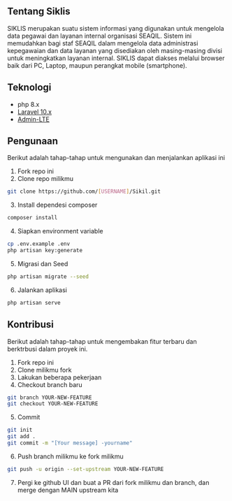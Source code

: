 ## Tentang Siklis

SIKLIS merupakan suatu sistem informasi yang digunakan untuk mengelola data pegawai dan layanan internal organisasi SEAQIL. Sistem ini memudahkan bagi staf SEAQIL dalam mengelola data administrasi kepegawaian dan data layanan yang disediakan oleh masing-masing divisi untuk meningkatkan layanan internal. SIKLIS dapat diakses melalui browser baik dari PC, Laptop, maupun perangkat mobile (smartphone).

## Teknologi

-   php 8.x
-   [Laravel 10.x](https://laravel.com)
-   [Admin-LTE](https://github.com/jeroennoten/Laravel-AdminLTE)

## Pengunaan

Berikut adalah tahap-tahap untuk mengunakan dan menjalankan aplikasi ini

1. Fork repo ini
2. Clone repo milikmu

```bash
git clone https://github.com/[USERNAME]/Sikil.git
```

3. Install dependesi composer

```bash
composer install
```

4. Siapkan environment variable

```bash
cp .env.example .env
php artisan key:generate
```

5. Migrasi dan Seed

```bash
php artisan migrate --seed
```

6. Jalankan aplikasi

```bash
php artisan serve
```

## Kontribusi

Berikut adalah tahap-tahap untuk mengembakan fitur terbaru dan berktrbusi dalam proyek ini.

1. Fork repo ini
2. Clone milikmu fork
3. Lakukan beberapa pekerjaan
4. Checkout branch baru

```bash
git branch YOUR-NEW-FEATURE
git checkout YOUR-NEW-FEATURE
```

5. Commit

```bash
git init
git add .
git commit -m "[Your message] -yourname"
```

6. Push branch milikmu ke fork milikmu

```bash
git push -u origin --set-upstream YOUR-NEW-FEATURE
```

7. Pergi ke github UI dan buat a PR dari fork milikmu dan branch, dan merge dengan MAIN upstream kita
